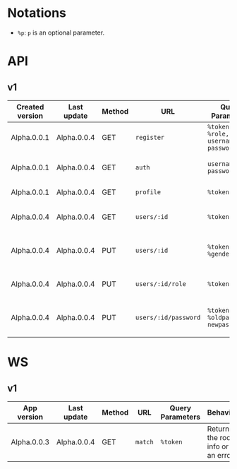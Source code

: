 # Notations
+ `%p`: `p` is an optional parameter.

# API
## v1
|Created version|Last update|Method|URL          |Query Parameters|Behavior             |
|----|------|------|-------------|----------------|---------------------|
|Alpha.0.0.1|Alpha.0.0.4|GET|`register`   |`%token, %role, username, password`|Register a user with a specific role|
|Alpha.0.0.1|Alpha.0.0.4|GET|`auth`|`username, password`|Get an authenticated token|
|Alpha.0.0.1|Alpha.0.0.4|GET|`profile`|`%token`|Get the profile|
|Alpha.0.0.4|Alpha.0.0.4|GET|`users/:id`|`%token`|Get user's profile by userid|
|Alpha.0.0.4|Alpha.0.0.4|PUT|`users/:id`|`%token, %age, %gender`|Update user's age, gender by userid|
|Alpha.0.0.4|Alpha.0.0.4|PUT|`users/:id/role`|`%token, role`|Update user's role by userid|
|Alpha.0.0.4|Alpha.0.0.4|PUT|`users/:id/password`|`%token, %oldpassword, newpassword`|Update user's password by userid|


# WS
## v1
|App version|Last update|Method|URL|Query Parameters|Behavior|
|----|----|--|-------------|----------------|---------------------|
|Alpha.0.0.3|Alpha.0.0.4|GET|`match`|`%token`|Return the room info or an error|